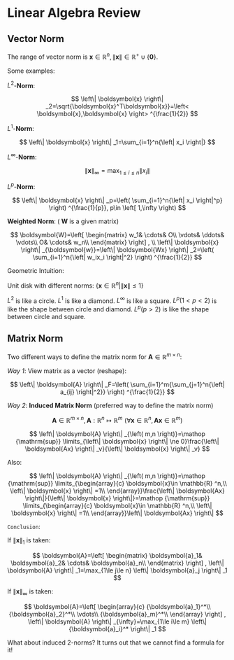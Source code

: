 # Linear Algebra Review

## Vector Norm

The range of vector norm is $\boldsymbol{x}\in \mathbb{R} ^n, \left\| \boldsymbol{x} \right\| \in \mathbb{R} ^+\cup \left\{ \mathbf{0} \right\}$.

Some examples:

$L^2$-**Norm**:

$$
\left\| \boldsymbol{x} \right\| _2=\sqrt{\boldsymbol{x}^T\boldsymbol{x}}=\left< \boldsymbol{x},\boldsymbol{x} \right> ^{\frac{1}{2}}
$$

$L^1$-**Norm**:

$$
\left\| \boldsymbol{x} \right\| _1=\sum_{i=1}^n{\left| x_i \right|}
$$

$L^\infty$-**Norm**:

$$
\left\| \boldsymbol{x} \right\| _{\infty}=\max_{1\le i\le n} \left\| x_i \right\| 
$$

$L^p$-**Norm**:

$$
\left\| \boldsymbol{x} \right\| _p=\left( \sum_{i=1}^n{\left| x_i \right|^p} \right) ^{\frac{1}{p}}, p\in \left[ 1,\infty \right) 
$$

**Weighted Norm**: ( $\boldsymbol{W}$ is a given matrix)

$$
\boldsymbol{W}=\left[ \begin{matrix}
	w_1&		\cdots&		O\\
	\vdots&		\ddots&		\vdots\\
	O&		\cdots&		w_n\\
\end{matrix} \right] ,
\\
\left\| \boldsymbol{x} \right\| _{\boldsymbol{w}}=\left\| \boldsymbol{Wx} \right\| _2=\left( \sum_{i=1}^n{\left| w_ix_i \right|^2} \right) ^{\frac{1}{2}}
$$

Geometric Intuition:

Unit disk with different norms: $\left\{ \boldsymbol{x}\in \mathbb{R} ^n|\left\| \boldsymbol{x} \right\| \le 1 \right\}$

$L^2$ is like a circle. $L^1$ is like a diamond. $L^\infty$ is like a square. $L^p (1<p<2)$ is like the shape between circle and diamond. $L^p (p>2)$ is like the shape between circle and square.

## Matrix Norm

Two different ways to define the matrix norm for $\boldsymbol{A}\in \mathbb{R} ^{m\times n}$:

*Way 1*: View matrix as a vector (reshape):

$$
\left\| \boldsymbol{A} \right\| _F=\left( \sum_{i=1}^m{\sum_{j=1}^n{\left| a_{ij} \right|^2}} \right) ^{\frac{1}{2}}
$$

*Way 2*: **Induced Matrix Norm** (preferred way to define the matrix norm)

$$
\boldsymbol{A}\in \mathbb{R} ^{m\times n}, \boldsymbol{A}:\mathbb{R} ^n\longmapsto \mathbb{R} ^m\,\,\left( \forall \boldsymbol{x}\in \mathbb{R} ^n, \boldsymbol{Ax}\in \mathbb{R} ^m \right) 
$$

$$
\left\| \boldsymbol{A} \right\| _{\left( m,n \right)}=\mathop {\mathrm{sup}} \limits_{\left\| \boldsymbol{x} \right\| \ne 0}\frac{\left\| \boldsymbol{Ax} \right\| _v}{\left\| \boldsymbol{x} \right\| _v}
$$

Also:

$$
\left\| \boldsymbol{A} \right\| _{\left( m,n \right)}=\mathop {\mathrm{sup}} \limits_{\begin{array}{c}
	\boldsymbol{x}\in \mathbb{R} ^n,\\
	\left\| \boldsymbol{x} \right\| =1\\
\end{array}}\frac{\left\| \boldsymbol{Ax} \right\|}{\left\| \boldsymbol{x} \right\|}=\mathop {\mathrm{sup}} \limits_{\begin{array}{c}
	\boldsymbol{x}\in \mathbb{R} ^n,\\
	\left\| \boldsymbol{x} \right\| =1\\
\end{array}}\left\| \boldsymbol{Ax} \right\| 
$$

`Conclusion`:

If $\left\| \boldsymbol{x} \right\| _1$ is taken:

$$
\boldsymbol{A}=\left[ \begin{matrix}
	\boldsymbol{a}_1&		\boldsymbol{a}_2&		\cdots&		\boldsymbol{a}_n\\
\end{matrix} \right] , \left\| \boldsymbol{A} \right\| _1=\max_{1\le j\le n} \left\| \boldsymbol{a}_j \right\| _1
$$

If $\left\| \boldsymbol{x} \right\| _{\infty}$ is taken:

$$
\boldsymbol{A}=\left[ \begin{array}{c}
	{\boldsymbol{a}_1}^*\\
	{\boldsymbol{a}_2}^*\\
	\vdots\\
	{\boldsymbol{a}_m}^*\\
\end{array} \right] , \left\| \boldsymbol{A} \right\| _{\infty}=\max_{1\le i\le m} \left\| {\boldsymbol{a}_i}^* \right\| _1
$$

What about induced 2-norms? It turns out that we cannot find a formula for it!

